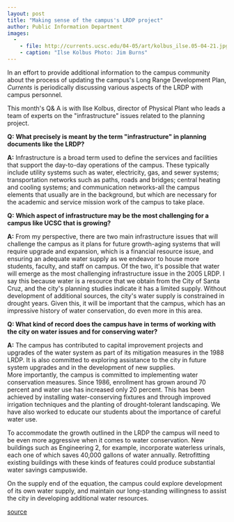 ```yaml
---
layout: post
title: "Making sense of the campus's LRDP project"
author: Public Information Department
images:
  -
    - file: http://currents.ucsc.edu/04-05/art/kolbus_ilse.05-04-21.jpg
    - caption: "Ilse Kolbus Photo: Jim Burns"
---
```


In an effort to provide additional information to the campus community about the process of updating the campus's Long Range Development Plan, _Currents_ is periodically discussing various aspects of the LRDP with campus personnel.

This month's Q& A is with Ilse Kolbus, director of Physical Plant who leads a team of experts on the "infrastructure" issues related to the planning project.  

**Q:** **What precisely is meant by the term "infrastructure" in planning documents like the LRDP?**  

**A:** Infrastructure is a broad term used to define the services and facilities that support the day-to-day operations of the campus. These typically include utility systems such as water, electricity, gas, and sewer systems; transportation networks such as paths, roads and bridges; central heating and cooling systems; and communication networks-all the campus elements that usually are in the background, but which are necessary for the academic and service mission work of the campus to take place.  

**Q:** **Which aspect of infrastructure may be the most challenging for a campus like UCSC that is growing?**  

**A:** From my perspective, there are two main infrastructure issues that will challenge the campus as it plans for future growth-aging systems that will require upgrade and expansion, which is a financial resource issue, and ensuring an adequate water supply as we endeavor to house more students, faculty, and staff on campus. Of the two, it's possible that water will emerge as the most challenging infrastructure issue in the 2005 LRDP. I say this because water is a resource that we obtain from the City of Santa Cruz, and the city's planning studies indicate it has a limited supply. Without development of additional sources, the city's water supply is constrained in drought years. Given this, it will be important that the campus, which has an impressive history of water conservation, do even more in this area.  

**Q: What kind of record does the campus have in terms of working with the city on water issues and for conserving water?**  

**A:** The campus has contributed to capital improvement projects and upgrades of the water system as part of its mitigation measures in the 1988 LRDP. It is also committed to exploring assistance to the city in future system upgrades and in the development of new supplies.  
More importantly, the campus is committed to implementing water conservation measures. Since 1986, enrollment has grown around 70 percent and water use has increased only 20 percent. This has been achieved by installing water-conserving fixtures and through improved irrigation techniques and the planting of drought-tolerant landscaping. We have also worked to educate our students about the importance of careful water use.  

To accommodate the growth outlined in the LRDP the campus will need to be even more aggressive when it comes to water conservation. New buildings such as Engineering 2, for example, incorporate waterless urinals, each one of which saves 40,000 gallons of water annually. Retrofitting existing buildings with these kinds of features could produce substantial water savings campuswide.  

On the supply end of the equation, the campus could explore development of its own water supply, and maintain our long-standing willingness to assist the city in developing additional water resources.  

[source](http://www1.ucsc.edu/currents/04-05/art/lrdp.asp "Permalink to lrdp")
